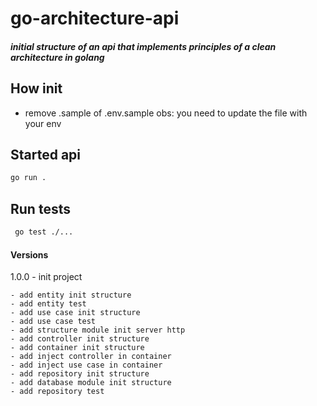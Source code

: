 # go-architecture-api

##### *initial structure of an api that implements principles of a clean architecture in golang*

## How init

- remove .sample of .env.sample
obs: you need to update the file with your env

## Started api

```bash
go run .
```

## Run tests
```bash
 go test ./...
```
#### Versions

1.0.0 - init project

```
- add entity init structure
- add entity test
- add use case init structure 
- add use case test
- add structure module init server http 
- add controller init structure
- add container init structure
- add inject controller in container
- add inject use case in container
- add repository init structure 
- add database module init structure 
- add repository test
```